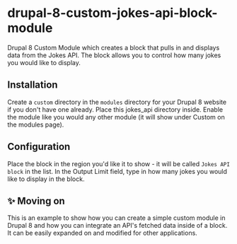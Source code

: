 # drupal-8-custom-jokes-api-block-module
Drupal 8 Custom Module which creates a block that pulls in and displays data from the Jokes API. The block allows you to control how many jokes you would like to display.

## Installation
Create a ``custom`` directory in the ``modules`` directory for your Drupal 8 website if you don't have one already. Place this jokes_api directory inside. Enable the module like you would any other module (it will show under Custom on the modules page).

## Configuration
Place the block in the region you'd like it to show - it will be called ``Jokes API block`` in the list. In the Output Limit field, type in how many jokes you would like to display in the block.

## :sparkles: Moving on
This is an example to show how you can create a simple custom module in Drupal 8 and how you can integrate an API's fetched data inside of a block. It can be easily expanded on and modified for other applications.
